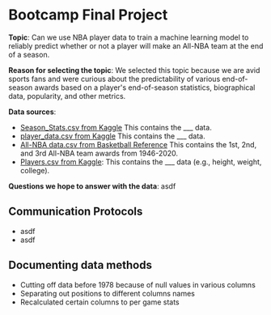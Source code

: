 # Bootcamp Final Project

__Topic__: Can we use NBA player data to train a machine learning model to reliably predict whether or not a player will make an All-NBA team at the end of a season.
  
__Reason for selecting the topic__: We selected this topic because we are avid sports fans and were curious about the predictability of various end-of-season awards based on a player's end-of-season statistics, biographical data, popularity, and other metrics. 
  
__Data sources__:

- [Season_Stats.csv from Kaggle](https://www.kaggle.com/drgilermo/nba-players-stats) This contains the ___ data.
- [player_data.csv from Kaggle](https://www.kaggle.com/drgilermo/nba-players-stats) This contains the ___ data.
- [All-NBA data.csv from Basketball Reference](https://www.basketball-reference.com/awards/all_league.html) This contains the 1st, 2nd, and 3rd All-NBA team awards from 1946-2020.
- [Players.csv from Kaggle](https://www.kaggle.com/drgilermo/nba-players-stats): This contains the ___ data (e.g., height, weight, college).


__Questions we hope to answer with the data__: asdf 


## Communication Protocols

- asdf
- asdf

## Documenting data methods

- Cutting off data before 1978 because of null values in various columns
- Separating out positions to different columns names
- Recalculated certain columns to per game stats








